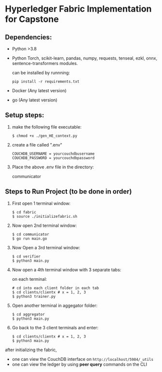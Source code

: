 # Hyperledger Fabric Implementation for Capstone

## Dependencies:

* Python >3.8
* Python Torch, scikit-learn, pandas, numpy, requests, tenseal, ezkl, onnx, sentence-transformers modules.

    can be installed by runnning:

    ```pip install -r requirements.txt```
* Docker (Any latest version)
* go (Any latest version)

## Setup steps:
1) make the following file executable:
    ```
    $ chmod +x ./gen_HE_context.py
    ```

2) create a file called ".env"
    ```
    COUCHDB_USERNAME = yourcouchdbusername
    COUCHDB_PASSWORD = yourcouchdbpassword
    ```

3) Place the above .env file in the directory:
    
    communicator

## Steps to Run Project (to be done in order)
1) First open 1 terminal window:
    ```
    $ cd fabric
    $ source ./initializefabric.sh
    ```

2) Now open 2nd terminal window:
    ```
    $ cd communicator
    $ go run main.go
    ```

3) Now Open a 3rd terminal window:
    ```
    $ cd verifier
    $ python3 main.py
    ```

4) Now open a 4th terminal window with 3 separate tabs:

    on each terminal: 
    ```
    # cd into each client folder in each tab
    $ cd clients/clientx # x = 1, 2, 3
    $ python3 trainer.py
    ```
5) Open another terminal in aggegator folder:
    ```
    $ cd aggregator
    $ python3 main.py
    ```
6) Go back to the 3 client terminals and enter:
    ```
    $ cd clients/clientx # x = 1, 2, 3
    $ python3 main.py
    ```

after initializing the fabric, 
* one can view the CouchDB interface on ```http://localhost/5984/_utils```
* one can view the ledger by using **peer query** commands on the CLI
